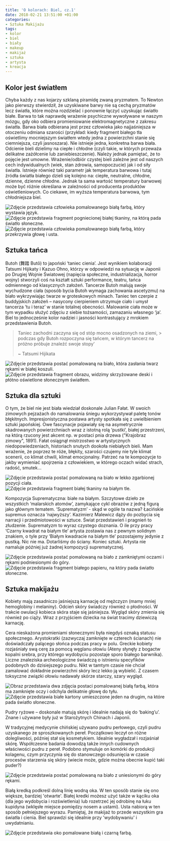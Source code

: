 ```yaml
---
title: 'O kolorach: Biel, cz.1'
date: 2018-02-21 13:51:00 +01:00
categories:
- Sztuka Makijażu
tags:
- kolor
- biel
- biały
- makeup
- makijaż
- sztuka
- artysta
- kreacja
---
```


## Kolor jest światłem

Chyba każdy z nas kojarzy szklaną piramidę zwaną pryzmatem. To Newton jako pierwszy stwierdził, że uzyskiwane barwy nie są cechą pryzmatów lecz światła, które można rozdzielać i ponownie łączyć uzyskując światło białe. Barwa to tak naprawdę wrażenie psychiczne wywoływane w naszym mózgu, gdy oko odbiera promieniowanie elektromagnetyczne z zakresu światła. Barwa biała odbierana jest przez człowieka jako najjaśniejsza w otoczeniu odmiana szarości (przykład: kiedy fragment białego tła oświetlimy mocniejszym światłem wtedy jedna z powierzchni stanie się ciemniejsza, czyli jasnoszara). Nie istnieje jedna, konkretna barwa biała. Odcienie bieli dzielimy na ciepłe i chłodne (czyli takie, w których przeważa delikatne zażółcenie lub zaniebieszczenie). Należy jednak pamiętać, że to pojęcie jest umowne. Wrażenie/odbiór czystej bieli zależne jest od naszych cech indywidualnych (wiek, stan zdrowia, samopoczucie) jak i od siły światła.
Istnieje również taki parametr jak temperatura barwowa i tutaj źródła światła białego dzieli się kolejno na: ciepłe, neutralne, chłodne, dzienne, dzienne chłodne. Jednak ta sama wartość temperatury barwowej może być różnie określana w zależności od producenta produktów oświetleniowych. Co ciekawe, im wyższa temperatura barwowa, tym chłodniejsza biel.


![Zdjęcie przedstawia człowieka pomalowanego białą farbą, który wystawia język.](https://assets1.ello.co/uploads/asset/attachment/7195724/ello-optimized-14ad1146.jpg)
![Zdjęcie przedstawia fragment pogniecionej białej tkaniny, na którą pada światło słoneczne.](https://assets0.ello.co/uploads/asset/attachment/7195726/ello-optimized-448f2521.jpg)
![Zdjęcie przedstawia człowieka pomalowanego białą farbą, który przekrzywia głowę i usta.](https://assets2.ello.co/uploads/asset/attachment/7195727/ello-optimized-34cf6c64.jpg)

## Sztuka tańca

Butoh (舞踏 Butō) to japoński ‘taniec cienia’. Jest wynikiem kolaboracji Tatsumi Hijikaty i Kazuo Ohno, którzy w odpowiedzi na sytuację w Japonii po Drugiej Wojnie Światowej (napięcia społeczne, industrializacja, horror wojny) stworzyli coś na kształt sztuki performance, teatru, tańca odmiennego od klasycznych założeń. Tancerze Butoh malują swoje wychudzone ciała (sposób bycia Butoh wymaga zachowania ascetyzmu) na biało wykrzywiając twarze w groteskowych minach. Taniec ten czerpie z buddyjskich założeń – nasycony cierpieniem utrzymuje ciało i umysł tancerza ‘tu i teraz’ w stanie totalnej obecności. Malowanie ciała może w tym wypadku służyć zdjęciu z siebie tożsamości, zamazaniu własnego ‘ja’. Biel to jednocześnie kolor nadziei i jasności kontrastujący z mrokiem przedstawienia Butoh. 

> Taniec zachodni zaczyna się od stóp mocno osadzonych na ziemi, > podczas gdy Butoh rozpoczyna się tańcem, w którym tancerz na próżno próbuje znaleźć swoje stopy’
>
> ~ Tatsumi Hijikata

![Zdjęcie przedstawia postać pomalowaną na biało, która zasłania twarz rękami w białej koszuli.](https://assets1.ello.co/uploads/asset/attachment/7195737/ello-optimized-e24785f8.jpg)
![Zdjęcie przedstawia fragment obrazu, widzimy skrzyżowane deski i płótno oświetlone słonecznym światłem.](https://assets2.ello.co/uploads/asset/attachment/7195738/ello-optimized-54e6ae4c.jpg)

## Sztuka dla sztuki

O tym, że biel nie jest biała wiedział doskonale Julian Fałat. W swoich zimowych pejzażach do namalowania śniegu wykorzystywał paletę tonów błękitnych. Impresjonistyczna postawa artysty spotkała się z uwielbieniem sztuki japońskiej. Owe fascynacje pojawiały się na asymetrycznie skadrowanych powierzchniach wraz z istotną rolą ‘pustki’, białej przestrzeni, na którą rzucony jest akcent np. w postaci pnia drzewa ("Krajobraz zimowy", 1891). Fałat osiągnął mistrzostwo w artystycznych niedopowiedzeniach, historiach snutych dookoła niebiałych bieli. Mam wrażenie, że poprzez te róże, błękity, szarości czujemy nie tyle klimat scenerii, co klimat chwili, klimat emocjonalny. Patrzeć na te kompozycje to jakby wymieniać spojrzenia z człowiekiem, w którego oczach widać strach, radość, smutek…

![Zdjęcie przedstawia postać pomalowaną na biało w lekko zgarbionej pozycji ciała.](https://assets0.ello.co/uploads/asset/attachment/7195744/ello-optimized-80b9589c.jpg)
![Zdjęcie przedstawia fragment białej tkaniny na białym tle.](https://assets0.ello.co/uploads/asset/attachment/7195745/ello-optimized-645ada0c.jpg)

Kompozycja Suprematyczna: białe na białym. Szczytowe dzieło ze wszystkich ‘malarskich atomów’, zamykające cykl obrazów z jedną figurą jako głównym tematem. ‘Suprematyzm’ - skąd w ogóle ta nazwa? Łacińskie supremus oznacza ‘najwyższy’. Kazimierz Malewicz dąży do pozbycia się narracji i przedmiotowości w sztuce. Świat przedstawień i pragnień to złudzenie. Suprematyzm to wyraz czystego doznania. O ile przy pracy ‘Czarny kwadrat na białym tle’ artysta zostawia nas z pewnym solidnym znakiem, o tyle przy ‘Białym kwadracie na białym tle’ pozostajemy jedynie z pustką. Nic nie ma. Dotarliśmy do ściany. Koniec sztuki. Artysta nie namaluje później już żadnej kompozycji suprematycznej.

![Zdjęcie przedstawia postać pomalowaną na biało z zamkniętymi oczami i rękami podniesionymi do góry.](https://assets1.ello.co/uploads/asset/attachment/7195732/ello-optimized-a8ac227e.jpg)
![Zdjęcie przedstawia fragment białego papieru, na który pada światło słoneczne.](https://assets0.ello.co/uploads/asset/attachment/7195734/ello-optimized-6cc504d4.jpg)

## Sztuka makijażu

Kobiety mają zasadniczo jaśniejszą karnację od mężczyzn (mamy mniej hemoglobiny i melaniny). Odcień skóry świadczy również o płodności. W trakcie owulacji kobieca skóra staje się jaśniejsza. Wygląd skóry zmienia się również po ciąży. Wraz z przyjściem dziecka na świat tracimy dziewiczą karnację.

Cera nieskażona promieniami słonecznymi była niegdyś oznaką statusu społecznego. Arystokratki (zazwyczaj zamknięte w czterech ścianach) nie doświadczały palącego słońca podczas pracy w polu. Greckie kobiety rozjaśniały swą cerę za pomocą węglanu ołowiu (Ateny słynęły z bogactw kopalni srebra, przy którego wydobyciu pozostaje sporo białego barwnika). Liczne znaleziska archeologiczne świadczą o istnieniu specyfików podobnych do dzisiejszego pudru. Nikt w tamtym czasie nie chciał zamalować dokładnie powierzchni skóry lecz lekko ją wybielić. Z czasem toksyczne związki ołowiu nadawały skórze starczy, szary wygląd.

![Obraz przedstawia dwa zdjęcia postaci pomalowanej białą farbą, która ma zamknięte oczy i odchyla delikatnie głowę do tyłu.](https://assets2.ello.co/uploads/asset/attachment/7195729/ello-optimized-0b111f40.jpg)
![Zdjęcie przedstawia białe kartony umieszczone jeden na drugim, na które pada światło słoneczne.](https://assets0.ello.co/uploads/asset/attachment/7195731/ello-optimized-3bb7b955.jpg)

Pudry ryżowe – doskonale matują skórę i idealnie nadają się do ‘baking’u’. Znane i używane były już w Starożytnych Chinach i Japonii.

W tradycyjnej medycynie chińskiej używano pudru perłowego, czyli pudru uzyskanego ze sproszkowanych pereł. Początkowo leczył on różne dolegliwości, później stał się kosmetykiem. Idealnie wygładzał i rozjaśniał skórę. Współczesne badania dowodzą także innych cudownych właściwości pudru z pereł. Podobno stymuluje on komórki do produkcji kolagenu, czym przyczynia się do stanowczego odsunięcia w czasie procesów starzenia się skóry (wiecie może, gdzie można obecnie kupić taki puder?)

![Zdjęcie przedstawia postać pomalowaną na biało z uniesionymi do góry rękami.](https://assets0.ello.co/uploads/asset/attachment/7195743/ello-optimized-bf037280.jpg)

Białą kredką podkreśl dolną linię wodną oka. W ten sposób stanie się ono większe, bardziej 'otwarte'. Białej kredki możesz użyć także w kąciku oka (dla jego wydobycia i rozświetlenia) lub rozetrzeć jej odrobinę na łuku kupidyna (wklęsłe miejsce pomiędzy nosem a ustami). Usta nabiorą w ten sposób pełniejszego wyrazu. Pamiętaj, że makijaż to przede wszystkim gra światła i cienia. Biel sprawdzi się idealnie przy 'wydobywaniu' i uwydatnianiu.

![Zdjęcie przedstawia oko pomalowane białą i czarną farbą.](https://assets0.ello.co/uploads/asset/attachment/7195746/ello-optimized-28af4a21.jpg)


